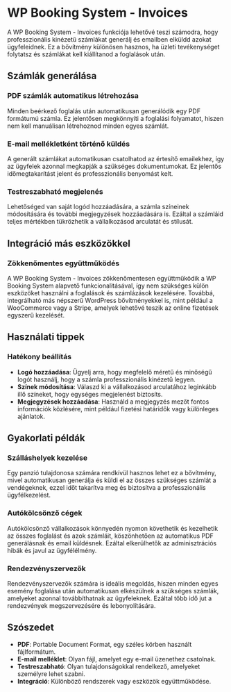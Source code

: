 # WP Booking System - Invoices

A WP Booking System - Invoices funkciója lehetővé teszi számodra, hogy professzionális kinézetű számlákat generálj és emailben elküldd azokat ügyfeleidnek. Ez a bővítmény különösen hasznos, ha üzleti tevékenységet folytatsz és számlákat kell kiállítanod a foglalások után.

## Számlák generálása

### PDF számlák automatikus létrehozása

Minden beérkező foglalás után automatikusan generálódik egy PDF formátumú számla. Ez jelentősen megkönnyíti a foglalási folyamatot, hiszen nem kell manuálisan létrehoznod minden egyes számlát.

### E-mail mellékletként történő küldés

A generált számlákat automatikusan csatolhatod az értesítő emailekhez, így az ügyfelek azonnal megkapják a szükséges dokumentumokat. Ez jelentős időmegtakarítást jelent és professzionális benyomást kelt.

### Testreszabható megjelenés

Lehetőséged van saját logód hozzáadására, a számla színeinek módosítására és további megjegyzések hozzáadására is. Ezáltal a számláid teljes mértékben tükrözhetik a vállalkozásod arculatát és stílusát.

## Integráció más eszközökkel

### Zökkenőmentes együttműködés

A WP Booking System - Invoices zökkenőmentesen együttműködik a WP Booking System alapvető funkcionalitásával, így nem szükséges külön eszközöket használni a foglalások és számlázások kezelésére. Továbbá, integrálható más népszerű WordPress bővítményekkel is, mint például a WooCommerce vagy a Stripe, amelyek lehetővé teszik az online fizetések egyszerű kezelését.

## Használati tippek

### Hatékony beállítás

- **Logó hozzáadása**: Ügyelj arra, hogy megfelelő méretű és minőségű logót használj, hogy a számla professzionális kinézetű legyen.
- **Színek módosítása**: Válaszd ki a vállalkozásod arculatához leginkább illő színeket, hogy egységes megjelenést biztosíts.
- **Megjegyzések hozzáadása**: Használd a megjegyzés mezőt fontos információk közlésére, mint például fizetési határidők vagy különleges ajánlatok.

## Gyakorlati példák

### Szálláshelyek kezelése

Egy panzió tulajdonosa számára rendkívül hasznos lehet ez a bővítmény, mivel automatikusan generálja és küldi el az összes szükséges számlát a vendégeknek, ezzel időt takarítva meg és biztosítva a professzionális ügyfélkezelést.

### Autókölcsönző cégek

Autókölcsönző vállalkozások könnyedén nyomon követhetik és kezelhetik az összes foglalást és azok számláit, köszönhetően az automatikus PDF generálásnak és email küldésnek. Ezáltal elkerülhetők az adminisztrációs hibák és javul az ügyfélélmény.

### Rendezvényszervezők

Rendezvényszervezők számára is ideális megoldás, hiszen minden egyes esemény foglalása után automatikusan elkészülnek a szükséges számlák, amelyeket azonnal továbbíthatnak az ügyfeleknek. Ezáltal több idő jut a rendezvények megszervezésére és lebonyolítására.

## Szószedet

- **PDF**: Portable Document Format, egy széles körben használt fájlformátum.
- **E-mail melléklet**: Olyan fájl, amelyet egy e-mail üzenethez csatolnak.
- **Testreszabható**: Olyan tulajdonságokkal rendelkező, amelyeket személyre lehet szabni.
- **Integráció**: Különböző rendszerek vagy eszközök együttműködése.